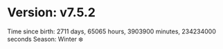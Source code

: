 # Version: v7.5.2
Time since birth: 2711 days, 65065 hours, 3903900 minutes, 234234000 seconds
Season: Winter ❄️
